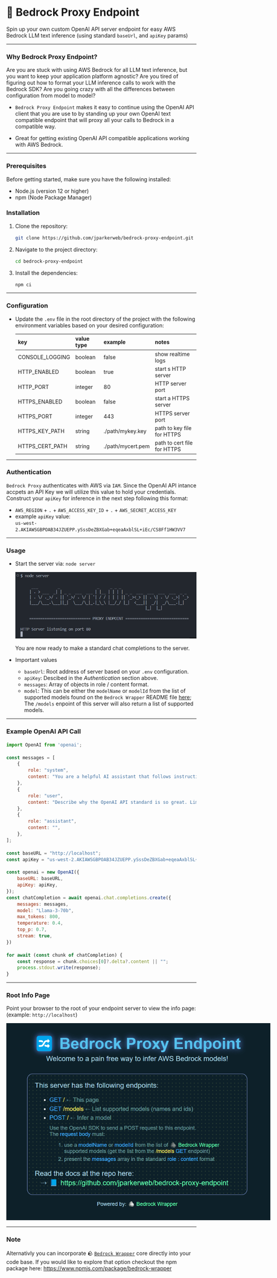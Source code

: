  # 🔀 Bedrock Proxy Endpoint
 Spin up your own custom OpenAI API server endpoint for easy AWS Bedrock LLM text inference (using standard `baseUrl`, and `apiKey` params)

 ---

### Why Bedrock Proxy Endpoint?

Are you are stuck with using AWS Bedrock for all LLM text inference, but you want to keep your application platform agnostic?  Are you tired of figuring out how to format your LLM inference calls to work with the Bedrock SDK? Are you going crazy with all the differences between configuration from model to model?

- `Bedrock Proxy Endpoint` makes it easy to continue using the OpenAI API client that you are use to by standing up your own OpenAI text compatible endpoint that will proxy all your calls to Bedrock in a compatible way.

- Great for getting existing OpenAI API compatible applications working with AWS Bedrock.

---

### Prerequisites

Before getting started, make sure you have the following installed:

- Node.js (version 12 or higher)
- npm (Node Package Manager)

### Installation

1. Clone the repository:

    ```bash
    git clone https://github.com/jparkerweb/bedrock-proxy-endpoint.git
    ```

2. Navigate to the project directory:

    ```bash
    cd bedrock-proxy-endpoint
    ```

3. Install the dependencies:

    ```bash
    npm ci
    ```

---

### Configuration

* Update the `.env` file in the root directory of the project with the following
  environment variables based on your desired configuration:

    | key             | value type | example           | notes                       |
    |-----------------|------------|-------------------|-----------------------------|
    | CONSOLE_LOGGING | boolean    | false             | show realtime logs          |
    | HTTP_ENABLED    | boolean    | true              | start s HTTP server         |
    | HTTP_PORT       | integer    | 80                | HTTP server port            |
    | HTTPS_ENABLED   | boolean    | false             | start a HTTPS server        |
    | HTTPS_PORT      | integer    | 443               | HTTPS server port           |
    | HTTPS_KEY_PATH  | string     | ./path/mykey.key  | path to key file for HTTPS  |
    | HTTPS_CERT_PATH | string     | ./path/mycert.pem | path to cert file for HTTPS |

---

### Authentication

`Bedrock Proxy` authenticates with AWS via `IAM`. Since the OpenAI API intance accpets an API Key we will utilize this value to hold your credentials. Construct your `apiKey` for inference in the next step following this format:

- `AWS_REGION` + `.` + `AWS_ACCESS_KEY_ID` + `.` + `AWS_SECRET_ACCESS_KEY`
- example `apiKey` value:  
  `us-west-2.AKIAWSGBPOAB34JZUEPP.ySssDeZBXGab+eqeaAxblSL+iEc/CS8Ff1HW3VV7`

---

### Usage

- Start the server via: `node server`  

  <img src="docs/console.png">  

  You are now ready to make a standard chat completions to the server.

- Important values
  - `baseUrl`: Root address of server based on your `.env` configuration.
  - `apiKey`: Descibed in the *Authentication* section above.
  - `messages`: Array of objects in role / content format.
  - `model`: This can be either the `modelName` or `modelId` from the list of supported models found on the `Bedrock Wrapper` README file [here](https://github.com/jparkerweb/bedrock-wrapper?tab=readme-ov-file#supported-models); The `/models` enpoint of this server will also return a list of supported models.

---

### Example OpenAI API Call

```javascript
import OpenAI from 'openai';

const messages = [
    {
        role: "system",
        content: "You are a helpful AI assistant that follows instructions extremely well. Answer the user questions accurately.",
    },
    {
        role: "user",
        content: "Describe why the OpenAI API standard is so great. Limit your response to five sentences.",
    },
    {
        role: "assistant",
        content: "",
    },
];

const baseURL = "http://localhost";
const apiKey = "us-west-2.AKIAWSGBPOAB34JZUEPP.ySssDeZBXGab+eqeaAxblSL+iEc/CS8Ff1HW3VV7"

const openai = new OpenAI({
    baseURL: baseURL,
    apiKey: apiKey,
});
const chatCompletion = await openai.chat.completions.create({
    messages: messages,
    model: "Llama-3-70b",
    max_tokens: 800,
    temperature: 0.4,
    top_p: 0.7,
    stream: true,
})

for await (const chunk of chatCompletion) {
    const response = chunk.choices[0]?.delta?.content || "";
    process.stdout.write(response);
}
```

---

### Root Info Page

Point your browser to the root of your endpoint server to view the info page: (example: `http://localhost`)  

<img src="docs/bedrock-proxy-endpoint.png" style="max-width:700px">

---

### Note

Alternativly you can incorporate 🪨 <a href="https://github.com/jparkerweb/bedrock-wrapper" target="bedrockWrapper">`Bedrock Wrapper`</a> core directly into your code base. If you would like to explore that option checkout the npm package here: https://www.npmjs.com/package/bedrock-wrapper